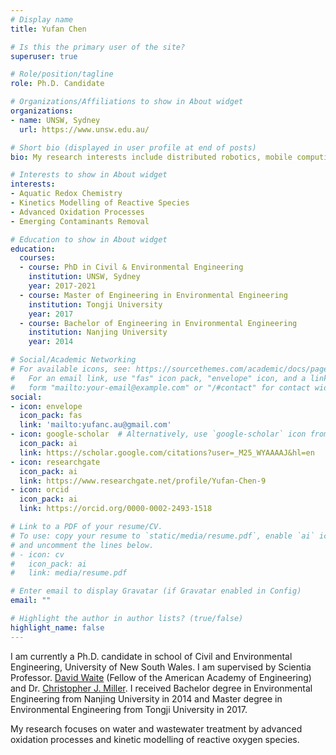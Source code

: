 ```yaml
---
# Display name
title: Yufan Chen

# Is this the primary user of the site?
superuser: true

# Role/position/tagline
role: Ph.D. Candidate

# Organizations/Affiliations to show in About widget
organizations:
- name: UNSW, Sydney
  url: https://www.unsw.edu.au/

# Short bio (displayed in user profile at end of posts)
bio: My research interests include distributed robotics, mobile computing and programmable matter.

# Interests to show in About widget
interests:
- Aquatic Redox Chemistry
- Kinetics Modelling of Reactive Species
- Advanced Oxidation Processes
- Emerging Contaminants Removal

# Education to show in About widget
education:
  courses:
  - course: PhD in Civil & Environmental Engineering
    institution: UNSW, Sydney
    year: 2017-2021
  - course: Master of Engineering in Environmental Engineering
    institution: Tongji University
    year: 2017
  - course: Bachelor of Engineering in Environmental Engineering
    institution: Nanjing University
    year: 2014

# Social/Academic Networking
# For available icons, see: https://sourcethemes.com/academic/docs/page-builder/#icons
#   For an email link, use "fas" icon pack, "envelope" icon, and a link in the
#   form "mailto:your-email@example.com" or "/#contact" for contact widget.
social:
- icon: envelope
  icon_pack: fas
  link: 'mailto:yufanc.au@gmail.com' 
- icon: google-scholar  # Alternatively, use `google-scholar` icon from `ai` icon pack
  icon_pack: ai
  link: https://scholar.google.com/citations?user=_M25_WYAAAAJ&hl=en
- icon: researchgate
  icon_pack: ai
  link: https://www.researchgate.net/profile/Yufan-Chen-9
- icon: orcid
  icon_pack: ai
  link: https://orcid.org/0000-0002-2493-1518

# Link to a PDF of your resume/CV.
# To use: copy your resume to `static/media/resume.pdf`, enable `ai` icons in `params.toml`, 
# and uncomment the lines below.
# - icon: cv
#   icon_pack: ai
#   link: media/resume.pdf

# Enter email to display Gravatar (if Gravatar enabled in Config)
email: ""

# Highlight the author in author lists? (true/false)
highlight_name: false
---
```


I am currently a Ph.D. candidate in school of Civil and Environmental Engineering, University of New South Wales. I am supervised by Scientia Professor. [David Waite](https://research.unsw.edu.au/people/scientia-professor-david-waite) (Fellow of the American Academy of Engineering) and Dr. [Christopher J. Miller](https://research.unsw.edu.au/people/dr-christopher-james-miller). I received Bachelor degree in Environmental Engineering from Nanjing University in 2014 and Master degree in Environmental Engineering from Tongji University in 2017.

My research focuses on water and wastewater treatment by advanced oxidation processes and kinetic modelling of reactive oxygen species.

<!--{{< icon name="download" pack="fas" >}} Download my {{< staticref "media/demo_resume.pdf" "newtab" >}}resumé{{< /staticref >}}.-->